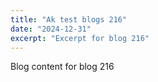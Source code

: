 ```yaml
---
title: "Ak test blogs 216"
date: "2024-12-31"
excerpt: "Excerpt for blog 216"
---
```


Blog content for blog 216